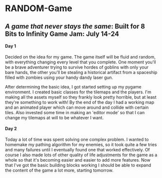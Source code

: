 # RANDOM-Game
## *A game that never stays the same*: Built for 8 Bits to Infinity Game Jam: July 14-24

#### Day 1
Decided on the idea for my game. The game itself will be fluid and random, with everything changing every level that you complete. One moment you'll be a brave
adventurer trying to survive hordes of goblins with only your bare hands, the other you'll be stealing a historical artifact from a spaceship filled with zombies
using your handy dandy laser gun.

After determining the basic idea, I got started setting up my pygame environment. I created basic classes for the tilemaps and the players. I'm making all the 
assets myself so they frankly look pretty horrible, but at least they're something to work with! By the end of the day
I had a working map and an animated player which can move around and collide with certain tiles. Also invested some time in making an 'editor mode' so that I can
change my tilemaps at will to be whatever I want. 

#### Day 2
Today a lot of time was spent solving one complex problem. I wanted to homemake my pathing algorithm for my enemies, so it took quite a few tries and many failures until I eventually found one that worked effectively. Of course I also made lots of other quality of life adjustments for the game as a whole so that it's becoming easier and easier to add more features. Now that I've got the basic building blocks working I should be able to expand the content of the game a lot more, starting tomorrow.

